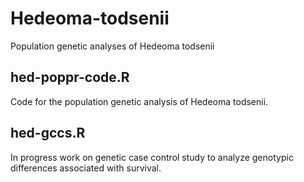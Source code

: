 # Hedeoma-todsenii
Population genetic analyses of Hedeoma todsenii

## hed-poppr-code.R
Code for the population genetic analysis of Hedeoma todsenii.

## hed-gccs.R
In progress work on genetic case control study to analyze genotypic differences associated with survival.
